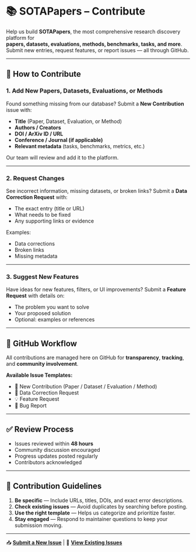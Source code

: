 # 📚 SOTAPapers – Contribute

Help us build **SOTAPapers**, the most comprehensive research discovery platform for  
**papers, datasets, evaluations, methods, benchmarks, tasks, and more**.  
Submit new entries, request features, or report issues — all through GitHub.

---

## 🚀 How to Contribute

### 1. Add New Papers, Datasets, Evaluations, or Methods
Found something missing from our database? Submit a **New Contribution** issue with:

- **Title** (Paper, Dataset, Evaluation, or Method)
- **Authors / Creators**
- **DOI / ArXiv ID / URL**
- **Conference / Journal (if applicable)**
- **Relevant metadata** (tasks, benchmarks, metrics, etc.)

Our team will review and add it to the platform.

---

### 2. Request Changes
See incorrect information, missing datasets, or broken links? Submit a **Data Correction Request** with:

- The exact entry (title or URL)
- What needs to be fixed
- Any supporting links or evidence

Examples:
- Data corrections
- Broken links
- Missing metadata

---

### 3. Suggest New Features
Have ideas for new features, filters, or UI improvements? Submit a **Feature Request** with details on:

- The problem you want to solve
- Your proposed solution
- Optional: examples or references

---

## 🔗 GitHub Workflow
All contributions are managed here on GitHub for **transparency**, **tracking**, and **community involvement**.

**Available Issue Templates:**
- 📄 New Contribution (Paper / Dataset / Evaluation / Method)
- 🔧 Data Correction Request
- 💡 Feature Request
- 🐛 Bug Report

---

## ✅ Review Process
- Issues reviewed within **48 hours**
- Community discussion encouraged
- Progress updates posted regularly
- Contributors acknowledged

---

## 📌 Contribution Guidelines
1. **Be specific** — Include URLs, titles, DOIs, and exact error descriptions.
2. **Check existing issues** — Avoid duplicates by searching before posting.
3. **Use the right template** — Helps us categorize and prioritize faster.
4. **Stay engaged** — Respond to maintainer questions to keep your submission moving.

---

📥 **[Submit a New Issue](#)** | 📂 **[View Existing Issues](#)**
